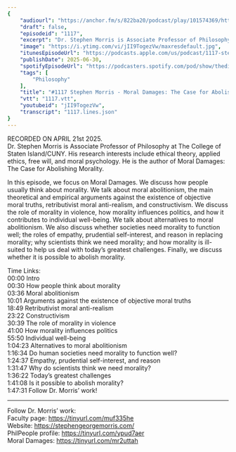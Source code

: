 ```yaml
---
{
	"audiourl": "https://anchor.fm/s/822ba20/podcast/play/101574369/https%3A%2F%2Fd3ctxlq1ktw2nl.cloudfront.net%2Fstaging%2F2025-3-21%2Fa2e4648c-51a0-0bf7-e841-bf0293452bd6.m4a",
	"draft": false,
	"episodeid": "1117",
	"excerpt": "Dr. Stephen Morris is Associate Professor of Philosophy at The College of Staten Island/CUNY.  His research interests include ethical theory, applied ethics, free will, and moral psychology. He is the author of Moral Damages: The Case for Abolishing Morality.",
	"image": "https://i.ytimg.com/vi/jII9TogezVw/maxresdefault.jpg",
	"itunesEpisodeUrl": "https://podcasts.apple.com/us/podcast/1117-stephen-morris-moral-damages-the-case-for/id1451347236?i=1000715178135&uo=4",
	"publishDate": 2025-06-30,
	"spotifyEpisodeUrl": "https://podcasters.spotify.com/pod/show/thedissenter/episodes/1117-Stephen-Morris---Moral-Damages-The-Case-for-Abolishing-Morality-e31qa91",
	"tags": [
		"Philosophy"
	],
	"title": "#1117 Stephen Morris - Moral Damages: The Case for Abolishing Morality",
	"vtt": "1117.vtt",
	"youtubeid": "jII9TogezVw",
	"transcript": "1117.lines.json"
}
---
```

RECORDED ON APRIL 21st 2025.  
Dr. Stephen Morris is Associate Professor of Philosophy at The College of Staten Island/CUNY.  His research interests include ethical theory, applied ethics, free will, and moral psychology. He is the author of Moral Damages: The Case for Abolishing Morality.

In this episode, we focus on Moral Damages. We discuss how people usually think about morality. We talk about moral abolitionism, the main theoretical and empirical arguments against the existence of objective moral truths, retributivist moral anti-realism, and constructivism. We discuss the role of morality in violence, how morality influences politics, and how it contributes to individual well-being. We talk about alternatives to moral abolitionism. We also discuss whether societies need morality to function well; the roles of empathy, prudential self-interest, and reason in replacing morality; why scientists think we need morality; and how morality is ill-suited to help us deal with today’s greatest challenges. Finally, we discuss whether it is possible to abolish morality.

Time Links:  
<time>00:00</time> Intro  
<time>00:30</time> How people think about morality  
<time>03:36</time> Moral abolitionism  
<time>10:01</time> Arguments against the existence of objective moral truths  
<time>18:49</time> Retributivist moral anti-realism  
<time>23:22</time> Constructivism  
<time>30:39</time> The role of morality in violence  
<time>41:00</time> How morality influences politics  
<time>55:50</time> Individual well-being  
<time>1:04:23</time> Alternatives to moral abolitionism  
<time>1:16:34</time> Do human societies need morality to function well?  
<time>1:24:37</time> Empathy, prudential self-interest, and reason  
<time>1:31:47</time> Why do scientists think we need morality?  
<time>1:36:22</time> Today’s greatest challenges  
<time>1:41:08</time> Is it possible to abolish morality?  
<time>1:47:31</time> Follow Dr. Morris’ work!

---

Follow Dr. Morris’ work:  
Faculty page: https://tinyurl.com/muf335he  
Website: https://stephengeorgemorris.com/  
PhilPeople profile: https://tinyurl.com/ypud7aer  
Moral Damages: https://tinyurl.com/mr2uttah
